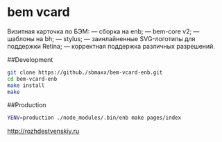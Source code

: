 # bem vcard

Визитная карточка по БЭМ:
— сборка на enb;
— bem-core v2;
— шаблоны на bh;
— stylus;
— заинлайненные SVG-логотипы для поддержки Retina;
— корректная поддержка различных разрешений.

##Development
```bash
git clone https://github./sbmaxx/bem-vcard-enb.git
cd bem-vcard-enb
make install
make
```

##Production
```bash
YENV=production ./node_modules/.bin/enb make pages/index
```
http://rozhdestvenskiy.ru
